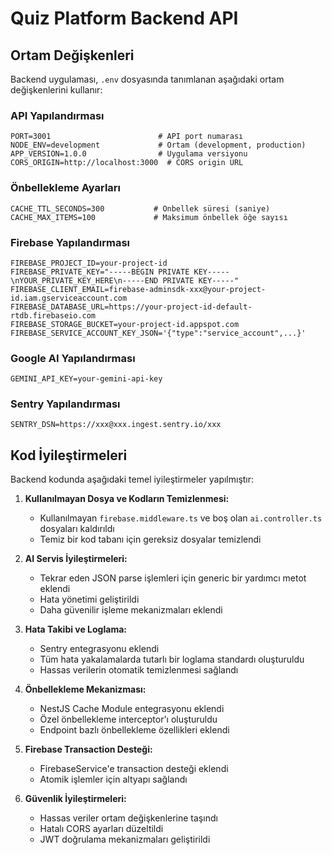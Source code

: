 # Quiz Platform Backend API

## Ortam Değişkenleri

Backend uygulaması, `.env` dosyasında tanımlanan aşağıdaki ortam değişkenlerini kullanır:

### API Yapılandırması

```
PORT=3001                        # API port numarası
NODE_ENV=development             # Ortam (development, production)
APP_VERSION=1.0.0                # Uygulama versiyonu
CORS_ORIGIN=http://localhost:3000  # CORS origin URL
```

### Önbellekleme Ayarları

```
CACHE_TTL_SECONDS=300           # Önbellek süresi (saniye)
CACHE_MAX_ITEMS=100             # Maksimum önbellek öğe sayısı
```

### Firebase Yapılandırması

```
FIREBASE_PROJECT_ID=your-project-id
FIREBASE_PRIVATE_KEY="-----BEGIN PRIVATE KEY-----\nYOUR_PRIVATE_KEY_HERE\n-----END PRIVATE KEY-----"
FIREBASE_CLIENT_EMAIL=firebase-adminsdk-xxx@your-project-id.iam.gserviceaccount.com
FIREBASE_DATABASE_URL=https://your-project-id-default-rtdb.firebaseio.com
FIREBASE_STORAGE_BUCKET=your-project-id.appspot.com
FIREBASE_SERVICE_ACCOUNT_KEY_JSON='{"type":"service_account",...}'
```

### Google AI Yapılandırması

```
GEMINI_API_KEY=your-gemini-api-key
```

### Sentry Yapılandırması

```
SENTRY_DSN=https://xxx@xxx.ingest.sentry.io/xxx
```

## Kod İyileştirmeleri

Backend kodunda aşağıdaki temel iyileştirmeler yapılmıştır:

1. **Kullanılmayan Dosya ve Kodların Temizlenmesi:**

   - Kullanılmayan `firebase.middleware.ts` ve boş olan `ai.controller.ts` dosyaları kaldırıldı
   - Temiz bir kod tabanı için gereksiz dosyalar temizlendi

2. **AI Servis İyileştirmeleri:**

   - Tekrar eden JSON parse işlemleri için generic bir yardımcı metot eklendi
   - Hata yönetimi geliştirildi
   - Daha güvenilir işleme mekanizmaları eklendi

3. **Hata Takibi ve Loglama:**

   - Sentry entegrasyonu eklendi
   - Tüm hata yakalamalarda tutarlı bir loglama standardı oluşturuldu
   - Hassas verilerin otomatik temizlenmesi sağlandı

4. **Önbellekleme Mekanizması:**

   - NestJS Cache Module entegrasyonu eklendi
   - Özel önbellekleme interceptor'ı oluşturuldu
   - Endpoint bazlı önbellekleme özellikleri eklendi

5. **Firebase Transaction Desteği:**

   - FirebaseService'e transaction desteği eklendi
   - Atomik işlemler için altyapı sağlandı

6. **Güvenlik İyileştirmeleri:**
   - Hassas veriler ortam değişkenlerine taşındı
   - Hatalı CORS ayarları düzeltildi
   - JWT doğrulama mekanizmaları geliştirildi
